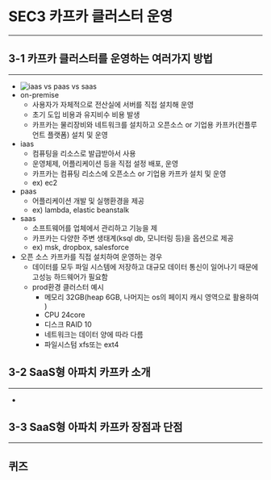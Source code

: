 # SEC3 카프카 클러스터 운영

---

## 3-1 카프카 클러스터를 운영하는 여러가지 방법

---

- ![iaas vs paas vs saas](https://blog.kakaocdn.net/dn/5C0qf/btrndGrDNfB/ev2IHy68QBcq9GJk5QwNS1/img.png)
- on-premise
  - 사용자가 자체적으로 전산실에 서버를 직접 설치해 운영
  - 초기 도입 비용과 유지비수 비용 발생
  - 카프카는 물리장비와 네트워크를 설치하고 오픈소스 or 기업용 카프카(컨플루언트 플랫폼) 설치 및 운영
- iaas
  - 컴퓨팅을 리소스로 발급받아서 사용
  - 운영체제, 어플리케이션 등을 직접 설정 배포, 운영
  - 카프카는 컴퓨팅 리소스에 오픈소스 or 기업용 카프카 설치 및 운영
  - ex) ec2
- paas
  - 어플리케이션 개발 및 실행환경을 제공
  - ex) lambda, elastic beanstalk
- saas
  - 소프트웨어를 업체에서 관리하고 기능을 제
  - 카프카는 다양한 주변 생태계(ksql db, 모니터링 등)을 옵션으로 제공
  - ex) msk, dropbox, salesforce
- 오픈 소스 카프카를 직접 설치하여 운영하는 경우
  - 데이터를 모두 파일 시스템에 저장하고 대규모 데이터 통신이 일어나기 때문에 고성능 하드웨어가 필요함
  - prod환경 클러스터 예시
    - 메모리 32GB(heap 6GB, 나머지는 os의 페이지 캐시 영역으로 활용하여 )
    - CPU 24core
    - 디스크 RAID 10 
    - 네트워크는 데이터 양에 따라 다름
    - 파일시스텀 xfs또는 ext4

## 3-2 SaaS형 아파치 카프카 소개

---

- 


## 3-3 SaaS형 아파치 카프카 장점과 단점

---

## 퀴즈